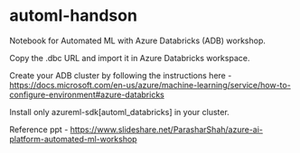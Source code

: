 # automl-handson

Notebook for Automated ML with Azure Databricks (ADB) workshop.

Copy the .dbc URL and import it in Azure Databricks workspace.

Create your ADB cluster by following the instructions here - https://docs.microsoft.com/en-us/azure/machine-learning/service/how-to-configure-environment#azure-databricks 

Install only azureml-sdk[automl_databricks] in your cluster.

Reference ppt -  https://www.slideshare.net/ParasharShah/azure-ai-platform-automated-ml-workshop  
